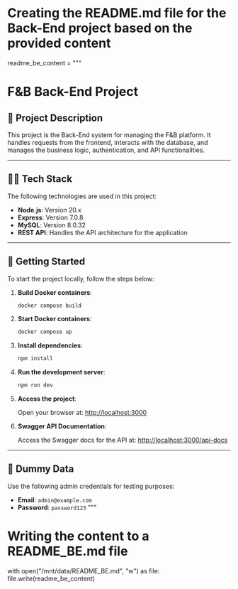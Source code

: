 # Creating the README.md file for the Back-End project based on the provided content
readme_be_content = """
# F&B Back-End Project

## 📝 Project Description

This project is the Back-End system for managing the F&B platform. It handles requests from the frontend, interacts with the database, and manages the business logic, authentication, and API functionalities.

---

## 🧑‍💻 Tech Stack

The following technologies are used in this project:

- **Node.js**: Version 20.x
- **Express**: Version 7.0.8
- **MySQL**: Version 8.0.32
- **REST API**: Handles the API architecture for the application

---

## 🚀 Getting Started

To start the project locally, follow the steps below:

1. **Build Docker containers**:

    ```bash
    docker compose build
    ```

2. **Start Docker containers**:

    ```bash
    docker compose up
    ```

3. **Install dependencies**:

    ```bash
    npm install
    ```

4. **Run the development server**:

    ```bash
    npm run dev
    ```

5. **Access the project**:

    Open your browser at: [http://localhost:3000](http://localhost:3000)

6. **Swagger API Documentation**:

    Access the Swagger docs for the API at: [http://localhost:3000/api-docs](http://localhost:3000/api-docs)

---

## 📁 Dummy Data

Use the following admin credentials for testing purposes:

- **Email**: `admin@example.com`
- **Password**: `password123`
"""

# Writing the content to a README_BE.md file
with open("/mnt/data/README_BE.md", "w") as file:
    file.write(readme_be_content)
